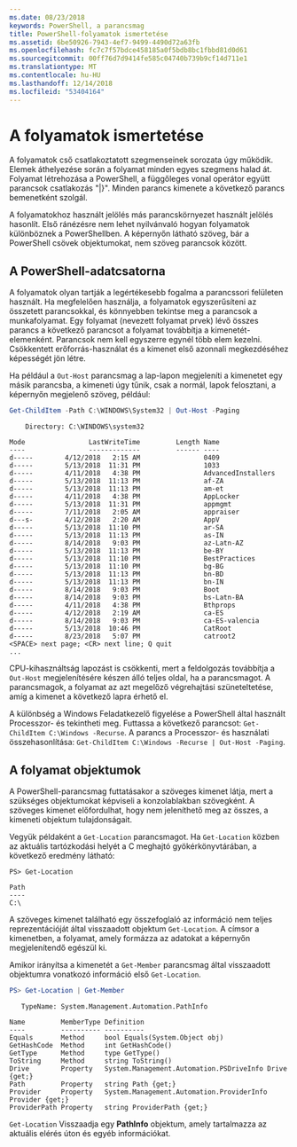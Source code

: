 ```yaml
---
ms.date: 08/23/2018
keywords: PowerShell, a parancsmag
title: PowerShell-folyamatok ismertetése
ms.assetid: 6be50926-7943-4ef7-9499-4490d72a63fb
ms.openlocfilehash: fc7c7f57bdce458185a0f5bdb8bc1fbbd81d0d61
ms.sourcegitcommit: 00ff76d7d9414fe585c04740b739b9cf14d711e1
ms.translationtype: MT
ms.contentlocale: hu-HU
ms.lasthandoff: 12/14/2018
ms.locfileid: "53404164"
---
```

# <a name="understanding-pipelines"></a>A folyamatok ismertetése

A folyamatok cső csatlakoztatott szegmenseinek sorozata úgy működik. Elemek áthelyezése során a folyamat minden egyes szegmens halad át. Folyamat létrehozása a PowerShell, a függőleges vonal operátor együtt parancsok csatlakozás "|}". Minden parancs kimenete a következő parancs bemenetként szolgál.

A folyamatokhoz használt jelölés más parancskörnyezet használt jelölés hasonlít. Első ránézésre nem lehet nyilvánvaló hogyan folyamatok különböznek a PowerShellben. A képernyőn látható szöveg, bár a PowerShell csövek objektumokat, nem szöveg parancsok között.

## <a name="the-powershell-pipeline"></a>A PowerShell-adatcsatorna

A folyamatok olyan tartják a legértékesebb fogalma a parancssori felületen használt. Ha megfelelően használja, a folyamatok egyszerűsíteni az összetett parancsokkal, és könnyebben tekintse meg a parancsok a munkafolyamat. Egy folyamat (nevezett folyamat prvek) lévő összes parancs a következő parancsot a folyamat továbbítja a kimenetét-elemenként. Parancsok nem kell egyszerre egynél több elem kezelni. Csökkentett erőforrás-használat és a kimenet első azonnali megkezdéséhez képességét jön létre.

Ha például a `Out-Host` parancsmag a lap-lapon megjeleníti a kimenetet egy másik parancsba, a kimeneti úgy tűnik, csak a normál, lapok felosztani, a képernyőn megjelenő szöveg, például:

```powershell
Get-ChildItem -Path C:\WINDOWS\System32 | Out-Host -Paging
```

```Output
    Directory: C:\WINDOWS\system32

Mode                LastWriteTime         Length Name
----                -------------         ------ ----
d-----        4/12/2018   2:15 AM                0409
d-----        5/13/2018  11:31 PM                1033
d-----        4/11/2018   4:38 PM                AdvancedInstallers
d-----        5/13/2018  11:13 PM                af-ZA
d-----        5/13/2018  11:13 PM                am-et
d-----        4/11/2018   4:38 PM                AppLocker
d-----        5/13/2018  11:31 PM                appmgmt
d-----        7/11/2018   2:05 AM                appraiser
d---s-        4/12/2018   2:20 AM                AppV
d-----        5/13/2018  11:10 PM                ar-SA
d-----        5/13/2018  11:13 PM                as-IN
d-----        8/14/2018   9:03 PM                az-Latn-AZ
d-----        5/13/2018  11:13 PM                be-BY
d-----        5/13/2018  11:10 PM                BestPractices
d-----        5/13/2018  11:10 PM                bg-BG
d-----        5/13/2018  11:13 PM                bn-BD
d-----        5/13/2018  11:13 PM                bn-IN
d-----        8/14/2018   9:03 PM                Boot
d-----        8/14/2018   9:03 PM                bs-Latn-BA
d-----        4/11/2018   4:38 PM                Bthprops
d-----        4/12/2018   2:19 AM                ca-ES
d-----        8/14/2018   9:03 PM                ca-ES-valencia
d-----        5/13/2018  10:46 PM                CatRoot
d-----        8/23/2018   5:07 PM                catroot2
<SPACE> next page; <CR> next line; Q quit
...
```

CPU-kihasználtság lapozást is csökkenti, mert a feldolgozás továbbítja a `Out-Host` megjelenítésére készen álló teljes oldal, ha a parancsmagot. A parancsmagok, a folyamat az azt megelőző végrehajtási szüneteltetése, amíg a kimenet a következő lapra érhető el.

A különbség a Windows Feladatkezelő figyelése a PowerShell által használt Processzor- és tekintheti meg. Futtassa a következő parancsot: `Get-ChildItem C:\Windows -Recurse`. A parancs a Processzor- és használati összehasonlítása: `Get-ChildItem C:\Windows -Recurse | Out-Host -Paging`.

## <a name="objects-in-the-pipeline"></a>A folyamat objektumok

A PowerShell-parancsmag futtatásakor a szöveges kimenet látja, mert a szükséges objektumokat képviseli a konzolablakban szövegként. A szöveges kimenet előfordulhat, hogy nem jeleníthető meg az összes, a kimeneti objektum tulajdonságait.

Vegyük példaként a `Get-Location` parancsmagot. Ha `Get-Location` közben az aktuális tartózkodási helyét a C meghajtó gyökérkönyvtárában, a következő eredmény látható:

```
PS> Get-Location

Path
----
C:\
```

A szöveges kimenet található egy összefoglaló az információ nem teljes reprezentációját által visszaadott objektum `Get-Location`. A címsor a kimenetben, a folyamat, amely formázza az adatokat a képernyőn megjelenítendő egészül ki.

Amikor irányítsa a kimenetét a `Get-Member` parancsmag által visszaadott objektumra vonatkozó információ első `Get-Location`.

```powershell
PS> Get-Location | Get-Member
```

```Output
   TypeName: System.Management.Automation.PathInfo

Name         MemberType Definition
----         ---------- ----------
Equals       Method     bool Equals(System.Object obj)
GetHashCode  Method     int GetHashCode()
GetType      Method     type GetType()
ToString     Method     string ToString()
Drive        Property   System.Management.Automation.PSDriveInfo Drive {get;}
Path         Property   string Path {get;}
Provider     Property   System.Management.Automation.ProviderInfo Provider {get;}
ProviderPath Property   string ProviderPath {get;}
```

`Get-Location` Visszaadja egy **PathInfo** objektum, amely tartalmazza az aktuális elérés úton és egyéb információkat.
